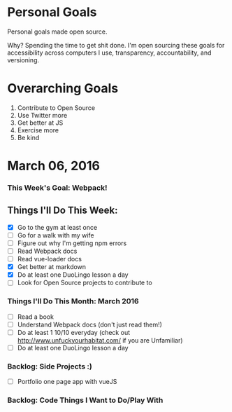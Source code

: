 Personal Goals
==============

Personal goals made open source.

Why? Spending the time to get shit done. I'm open sourcing these goals for accessibility across computers I use, transparency, accountability, and versioning.

# Overarching Goals
1. Contribute to Open Source
3. Use Twitter more
4. Get better at JS
5. Exercise more
6. Be kind

# March 06, 2016

### This Week's Goal: Webpack!

## Things I'll Do This Week:

- [x] Go to the gym at least once
- [ ] Go for a walk with my wife
- [ ] Figure out why I'm getting npm errors
- [ ] Read Webpack docs
- [ ] Read vue-loader docs
- [x] Get better at markdown
- [x] Do at least one DuoLingo lesson a day
- [ ] Look for Open Source projects to contribute to

### Things I'll Do This Month: March 2016
- [ ] Read a book
- [ ] Understand Webpack docs (don't just read them!)
- [ ] Do at least 1 10/10 everyday (check out http://www.unfuckyourhabitat.com/ if you are Unfamiliar)
- [ ] Do at least one DuoLingo lesson a day

### Backlog: Side Projects :)
- [ ] Portfolio one page app with vueJS

### Backlog: Code Things I Want to Do/Play With

